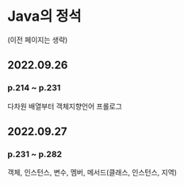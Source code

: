 # Java의 정석
(이전 페이지는 생략)

## 2022.09.26
### p.214 ~ p.231
다차원 배열부터 객체지향언어 프롤로그

## 2022.09.27
### p.231 ~ p.282
객체, 인스턴스, 변수, 멤버, 메서드(클래스, 인스턴스, 지역)
